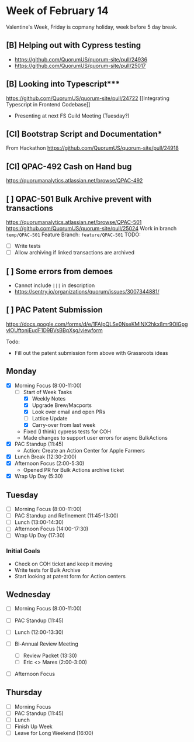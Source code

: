 # Week of February 14
Valentine's Week, Friday is copmany holiday, week before 5 day break.

## [B] Helping out with Cypress testing
 * https://github.com/QuorumUS/quorum-site/pull/24936
 * https://github.com/QuorumUS/quorum-site/pull/25017

## [B] Looking into Typescript***
https://github.com/QuorumUS/quorum-site/pull/24722
[[Integrating Typescript in Frontend Codebase]]
 * Presenting at next FS Guild Meeting (Tuesday?)

## [CI] Bootstrap Script and Documentation*
From Hackathon
https://github.com/QuorumUS/quorum-site/pull/24918

## [CI] QPAC-492 Cash on Hand bug
https://quorumanalytics.atlassian.net/browse/QPAC-492

## [ ] QPAC-501 Bulk Archive prevent with transactions
https://quorumanalytics.atlassian.net/browse/QPAC-501
https://github.com/QuorumUS/quorum-site/pull/25024
Work in branch `temp/QPAC-501`
Feature Branch: `feature/QPAC-501`
TODO:
 - [ ] Write tests
 - [ ] Allow archiving if linked transactions are archived

## [ ] Some errors from demoes
 - Cannot include `|||` in description
 - https://sentry.io/organizations/quorum/issues/3007344881/

## [ ] PAC Patent Submission
https://docs.google.com/forms/d/e/1FAIpQLSe0NseKMlNX2hkx8mr9OIGpgvlOUftonjEudF1D9BVsBBqXsg/viewform

Todo:
 * Fill out the patent submission form above with Grassroots ideas

## Monday
 - [x] Morning Focus (8:00-11:00)
	 - [ ] Start of Week Tasks
		 - [x] Weekly Notes
		 - [x] Upgrade Brew/Macports
		 - [x] Look over email and open PRs
		 - [ ] Lattice Update
		 - [x] Carry-over from last week
	 - Fixed (I think) cypress tests for COH
	 - Made changes to support user errors for async BulkActions
 - [x] PAC Standup (11:45)
	 - Action: Create an Action Center for Apple Farmers
 - [x] Lunch Break (12:30-2:00)
 - [x] Afternoon Focus (2:00-5:30)
	 - Opened PR for Bulk Actions archive ticket
 - [x] Wrap Up Day (5:30)

## Tuesday
 - [ ] Morning Focus (8:00-11:00)
 - [ ] PAC Standup and Refinement (11:45-13:00)
 - [ ] Lunch (13:00-14:30)
 - [ ] Afternoon Focus (14:00-17:30)
 - [ ] Wrap Up Day (17:30)

### Initial Goals
 * Check on COH ticket and keep it moving
 * Write tests for Bulk Archive
 * Start looking at patent form for Action centers

## Wednesday
 - [ ] Morning Focus (8:00-11:00)
 - [ ] PAC Standup (11:45)
 - [ ] Lunch (12:00-13:30)
 - [ ] Bi-Annual Review Meeting
	 - [ ] Review Packet (13:30)
	 - [ ] Eric <> Mares (2:00-3:00)
 - [ ] Afternoon Focus


## Thursday
 - [ ] Morning Focus
 - [ ] PAC Standup (11:45)
 - [ ] Lunch
 - [ ] Finish Up Week
 - [ ] Leave for Long Weekend (16:00)